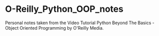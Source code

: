 # O-Reilly_Python_OOP_notes

Personal notes taken from the Video Tutorial Python Beyond The Basics - Object Oriented Programming by O'Reilly Media.

